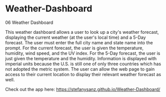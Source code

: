 # Weather-Dashboard
06 Weather Dashboard 

 This weather dashboard allows a user to look up a city's weather forecast, displaying the current weather (at the user's local time) and a 5-Day forecast. The user must enter the full city name and state name into the prompt. For the current forecast, the user is given the temperature, humidity, wind speed, and the UV index. For the 5-Day forecast, the user is just given the temperature and the humidity. Information is displayed with imperial units because the U.S. is still one of only three countries which has not adopted the metric system. The user can allow the web page to gain access to their current location to display their relevant weather forecast as well.

 Check out the app here: https://stefanysanz.github.io/Weather-Dashboard/